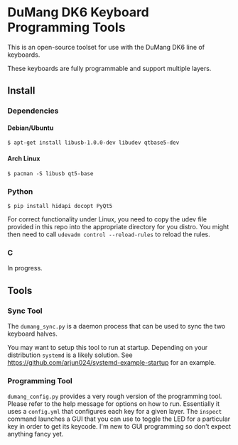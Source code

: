 # DuMang DK6 Keyboard Programming Tools

This is an open-source toolset for use with the DuMang DK6 line of keyboards.

These keyboards are fully programmable and support multiple layers.

## Install

### Dependencies

#### Debian/Ubuntu

    $ apt-get install libusb-1.0.0-dev libudev qtbase5-dev

#### Arch Linux

    $ pacman -S libusb qt5-base

### Python

    $ pip install hidapi docopt PyQt5

For correct functionality under Linux, you need to copy the udev file provided in this repo into the appropriate directory for you distro. You might then need to call `udevadm control --reload-rules` to reload the rules.

### C

In progress.

## Tools

### Sync Tool

The `dumang_sync.py` is a daemon process that can be used to sync the two keyboard halves.

You may want to setup this tool to run at startup. Depending on your distribution `systemd` is a likely solution. See https://github.com/arjun024/systemd-example-startup for an example.

### Programming Tool

`dumang_config.py` provides a very rough version of the programming tool. Please refer to the help message for options on how to run. Essentially it uses a `config.yml` that configures each key for a given layer.
The `inspect` command launches a GUI that you can use to toggle the LED for a particular key in order to get its keycode. I'm new to GUI programming so don't expect anything fancy yet.
